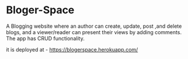 # Bloger-Space

A Blogging website where an author can create, update, post ,and delete blogs, and a viewer/reader can present their views by adding comments.
The app has CRUD functionality.

it is deployed at -
https://blogerspace.herokuapp.com/



